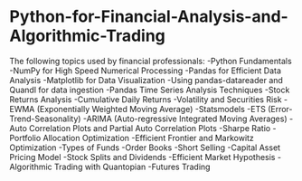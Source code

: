 # Python-for-Financial-Analysis-and-Algorithmic-Trading
The following topics used by financial professionals:
-Python Fundamentals
-NumPy for High Speed Numerical Processing
-Pandas for Efficient Data Analysis
-Matplotlib for Data Visualization
-Using pandas-datareader and Quandl for data ingestion
-Pandas Time Series Analysis Techniques
-Stock Returns Analysis
-Cumulative Daily Returns
-Volatility and Securities Risk
-EWMA (Exponentially Weighted Moving Average)
-Statsmodels
-ETS (Error-Trend-Seasonality)
-ARIMA (Auto-regressive Integrated Moving Averages)
-Auto Correlation Plots and Partial Auto Correlation Plots
-Sharpe Ratio
-Portfolio Allocation Optimization 
-Efficient Frontier and Markowitz Optimization
-Types of Funds
-Order Books
-Short Selling
-Capital Asset Pricing Model
-Stock Splits and Dividends
-Efficient Market Hypothesis
-Algorithmic Trading with Quantopian
-Futures Trading
